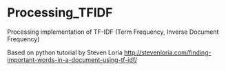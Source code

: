 Processing_TFIDF
================

Processing implementation of TF-IDF (Term Frequency, Inverse Document Frequency)

Based on python tutorial by Steven Loria
http://stevenloria.com/finding-important-words-in-a-document-using-tf-idf/
